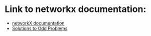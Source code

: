 # Link to networkx documentation:

*  [networkX documentation](https://networkx.org/)
*  [Solutions to Odd Problems](https://mitmgmtfaculty.mit.edu/jorlin/solution-manual/)